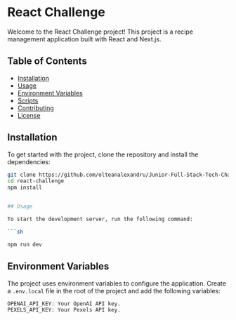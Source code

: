 

# React Challenge

Welcome to the React Challenge project! This project is a recipe management application built with React and Next.js.

## Table of Contents

- [Installation](#installation)
- [Usage](#usage)
- [Environment Variables](#environment-variables)
- [Scripts](#scripts)
- [Contributing](#contributing)
- [License](#license)

## Installation

To get started with the project, clone the repository and install the dependencies:

```sh
git clone https://github.com/olteanalexandru/Junior-Full-Stack-Tech-Challenge
cd react-challenge
npm install


## Usage

To start the development server, run the following command:

```sh

npm run dev
```

## Environment Variables

The project uses environment variables to configure the application. Create a `.env.local` file in the root of the project and add the following variables:

```sh
OPENAI_API_KEY: Your OpenAI API key.
PEXELS_API_KEY: Your Pexels API key.
```